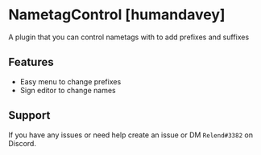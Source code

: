 # NametagControl [humandavey]

A plugin that you can control nametags with to add prefixes and suffixes

## Features

- Easy menu to change prefixes
- Sign editor to change names

## Support

If you have any issues or need help create an issue or DM `Relend#3382` on Discord.